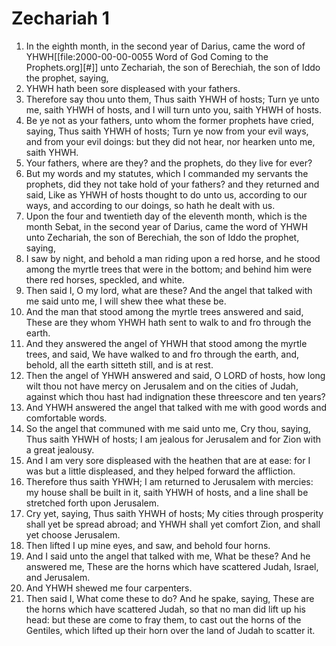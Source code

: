 ﻿# Zechariah 1
1. In the eighth month, in the second year of Darius, came the word of YHWH[[file:2000-00-00-0055 Word of God Coming to the Prophets.org][#]] unto Zechariah, the son of Berechiah, the son of Iddo the prophet, saying, 
2. YHWH hath been sore displeased with your fathers. 
3. Therefore say thou unto them, Thus saith YHWH of hosts; Turn ye unto me, saith YHWH of hosts, and I will turn unto you, saith YHWH of hosts. 
4. Be ye not as your fathers, unto whom the former prophets have cried, saying, Thus saith YHWH of hosts; Turn ye now from your evil ways, and from your evil doings: but they did not hear, nor hearken unto me, saith YHWH. 
5. Your fathers, where are they? and the prophets, do they live for ever? 
6. But my words and my statutes, which I commanded my servants the prophets, did they not take hold of your fathers? and they returned and said, Like as YHWH of hosts thought to do unto us, according to our ways, and according to our doings, so hath he dealt with us. 
7.  Upon the four and twentieth day of the eleventh month, which is the month Sebat, in the second year of Darius, came the word of YHWH unto Zechariah, the son of Berechiah, the son of Iddo the prophet, saying, 
8. I saw by night, and behold a man riding upon a red horse, and he stood among the myrtle trees that were in the bottom; and behind him were there red horses, speckled, and white. 
9. Then said I, O my lord, what are these? And the angel that talked with me said unto me, I will shew thee what these be. 
10. And the man that stood among the myrtle trees answered and said, These are they whom YHWH hath sent to walk to and fro through the earth. 
11. And they answered the angel of YHWH that stood among the myrtle trees, and said, We have walked to and fro through the earth, and, behold, all the earth sitteth still, and is at rest. 
12.  Then the angel of YHWH answered and said, O LORD of hosts, how long wilt thou not have mercy on Jerusalem and on the cities of Judah, against which thou hast had indignation these threescore and ten years? 
13. And YHWH answered the angel that talked with me with good words and comfortable words. 
14. So the angel that communed with me said unto me, Cry thou, saying, Thus saith YHWH of hosts; I am jealous for Jerusalem and for Zion with a great jealousy. 
15. And I am very sore displeased with the heathen that are at ease: for I was but a little displeased, and they helped forward the affliction. 
16. Therefore thus saith YHWH; I am returned to Jerusalem with mercies: my house shall be built in it, saith YHWH of hosts, and a line shall be stretched forth upon Jerusalem. 
17. Cry yet, saying, Thus saith YHWH of hosts; My cities through prosperity shall yet be spread abroad; and YHWH shall yet comfort Zion, and shall yet choose Jerusalem. 
18.  Then lifted I up mine eyes, and saw, and behold four horns. 
19. And I said unto the angel that talked with me, What be these? And he answered me, These are the horns which have scattered Judah, Israel, and Jerusalem. 
20. And YHWH shewed me four carpenters. 
21. Then said I, What come these to do? And he spake, saying, These are the horns which have scattered Judah, so that no man did lift up his head: but these are come to fray them, to cast out the horns of the Gentiles, which lifted up their horn over the land of Judah to scatter it. 
